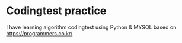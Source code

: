 # **Codingtest practice**

I have learning algorithm codingtest using Python & MYSQL based on https://programmers.co.kr/
